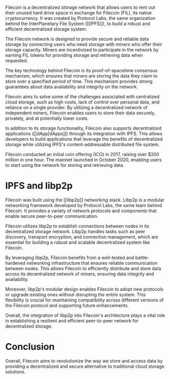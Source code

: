 
Filecoin is a decentralized storage network that allows users to rent out their unused hard drive space in exchange for Filecoin (FIL), its native cryptocurrency. It was created by Protocol Labs, the same organization behind the InterPlanetary File System ([[IPFS]]), to build a robust and efficient decentralized storage system.

The Filecoin network is designed to provide secure and reliable data storage by connecting users who need storage with miners who offer their storage capacity. Miners are incentivized to participate in the network by earning FIL tokens for providing storage and retrieving data when requested.

The key technology behind Filecoin is its proof-of-spacetime consensus mechanism, which ensures that miners are storing the data they claim to store over a specified period of time. This mechanism provides strong guarantees about data availability and integrity on the network.

Filecoin aims to solve some of the challenges associated with centralized cloud storage, such as high costs, lack of control over personal data, and reliance on a single provider. By utilizing a decentralized network of independent miners, Filecoin enables users to store their data securely, privately, and at potentially lower costs.

In addition to its storage functionality, Filecoin also supports decentralized applications ([[dApp|dApps]]) through its integration with IPFS. This allows developers to build applications that leverage the benefits of decentralized storage while utilizing IPFS's content-addressable distributed file system.

Filecoin conducted an initial coin offering (ICO) in 2017, raising over $200 million in one hour. The mainnet launched in October 2020, enabling users to start using the network for storing and retrieving data.

# IPFS and libp2p

Filecoin was built using the [[libp2p]] networking stack. Libp2p is a modular networking framework developed by Protocol Labs, the same team behind Filecoin. It provides a variety of network protocols and components that enable secure peer-to-peer communication.

Filecoin utilizes libp2p to establish connections between nodes in its decentralized storage network. Libp2p handles tasks such as peer discovery, transport encryption, and connection management, which are essential for building a robust and scalable decentralized system like Filecoin.

By leveraging libp2p, Filecoin benefits from a well-tested and battle-hardened networking infrastructure that ensures reliable communication between nodes. This allows Filecoin to efficiently distribute and store data across its decentralized network of miners, ensuring data integrity and availability.

Moreover, libp2p's modular design enables Filecoin to adopt new protocols or upgrade existing ones without disrupting the entire system. This flexibility is crucial for maintaining compatibility across different versions of the Filecoin protocol and supporting future enhancements.

Overall, the integration of libp2p into Filecoin's architecture plays a vital role in establishing a resilient and efficient peer-to-peer network for decentralized storage.

# Conclusion

Overall, Filecoin aims to revolutionize the way we store and access data by providing a decentralized and secure alternative to traditional cloud storage solutions.